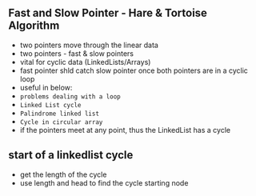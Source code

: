 ## Fast and Slow Pointer - Hare & Tortoise Algorithm
- two pointers move through the linear data
- two pointers - fast & slow pointers
- vital for cyclic data (LinkedLists/Arrays)
- fast pointer shld catch slow pointer once both pointers are in a cyclic loop
- useful in below:
- ```problems dealing with a loop ```
- ```Linked List cycle ```
- ```Palindrome linked list ```
- ```Cycle in circular array ```
- if the pointers meet at any point, thus the LinkedList has a cycle

## start of a linkedlist cycle
- get the length of the cycle
- use length and head to find the cycle starting node
